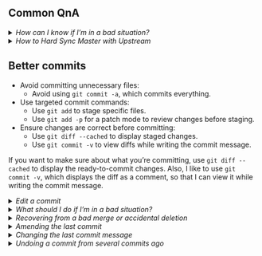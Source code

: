 ## Common QnA

<details>
<summary>
<em>How can I know if I’m in a bad situation?</em>
</summary>

- Run `gitk` or `gitk --all` to visualize the commit tree.
- Check if `git log` shows any merge commits, indicating a lack of proper synchronization with the upstream branch.
</details>

<details>
<summary>
<em>How to Hard Sync Master with Upstream</em>
</summary>

To hard sync your local master branch with the upstream master branch, follow these steps in your main branch:

- `git remote add upstream /url-to-original-repo`
- `git fetch upstream`
- `git reset --hard upstream/main`
- `git push origin main --force`
</details>

## Better commits

- Avoid committing unnecessary files:
    - Avoid using `git commit -a`, which commits everything.
- Use targeted commit commands:
    - Use `git add` to stage specific files.
    - Use `git add -p` for a patch mode to review changes before staging.
- Ensure changes are correct before committing:
    - Use `git diff --cached` to display staged changes.
    - Use `git commit -v` to view diffs while writing the commit message.

If you want to make sure about what you’re committing, use `git diff --cached` to display the ready-to-commit changes. Also, I like to use `git commit -v`, which displays the diff as a comment, so that I can view it while writing the commit message.

<details>
<summary>
<em>Edit a commit</em>
</summary>

- `git reset --soft HEAD^`: Reset to the previous commit without changing files.
- Edit the necessary changes.
- `git commit -a -v -c ORIG_HEAD`: Recommit with the same message and verify changes.
- After pushing, use force push: `git push -f`.
</details>

<details>
<summary>
<em>What should I do if I’m in a bad situation?</em>
</summary>

-   **Rebase:**
    -   Fetch the latest changes: `git fetch main`
    -   Rebase onto the upstream branch: `git rebase upstream/main`
-   **Remove merge commits:**
    -   Fetch latest changes: `git fetch upstream`
    -   Discard all changes and reset: `git reset --hard upstream/main`
-   **Keep your changes:**
    -   Create a backup branch: `git branch branchname`
    -   Safely reset your branch
    -   Pull changes back to master: `git cherry-pick branchname 1234567890abcdef1234567890abcdef12345678`
</details>

<details>
<summary>
<em>Recovering from a bad merge or accidental deletion</em>
</summary>

- `git reflog`
- `git reset HEAD@{index}`
</details>

<details>
<summary>
<em>Amending the last commit</em>
</summary>

- `git commit --amend --no-edit`
</details>

<details>
<summary>
<em>Changing the last commit message</em>
</summary>

- `git commit --amend`
</details>

<details>
<summary>
<em>Undoing a commit from several commits ago</em>
</summary>

- `git log`
- `git revert [saved hash]`
</details>